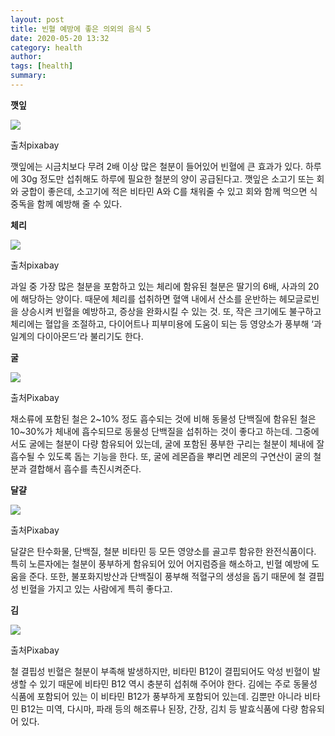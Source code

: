 ```yaml
---
layout: post
title: 빈혈 예방에 좋은 의외의 음식 5
date: 2020-05-20 13:32
category: health
author: 
tags: [health]
summary: 
---
```



**깻잎**

![](https://img1.daumcdn.net/thumb/R720x0/?fname=https%3A%2F%2Ft1.daumcdn.net%2Fliveboard%2Finterstella-story%2F52774055e1ac4602b42a8deb488714d3.jpg)

출처pixabay

깻잎에는 시금치보다 무려 2배 이상 많은 철분이 들어있어 빈혈에 큰 효과가 있다. 하루에 30g 정도만 섭취해도 하루에 필요한 철분의 양이 공급된다고. 깻잎은 소고기 또는 회와 궁합이 좋은데, 소고기에 적은 비타민 A와 C를 채워줄 수 있고 회와 함께 먹으면 식중독을 함께 예방해 줄 수 있다.

**체리**

![](https://img1.daumcdn.net/thumb/R720x0/?fname=https%3A%2F%2Ft1.daumcdn.net%2Fliveboard%2Finterstella-story%2Fbddf73d43e63473aab37ad7261d7942a.jpg)

출처pixabay

과일 중 가장 많은 철분을 포함하고 있는 체리에 함유된 철분은 딸기의 6배, 사과의 20에 해당하는 양이다. 때문에 체리를 섭취하면 혈액 내에서 산소를 운반하는 헤모글로빈을 상승시켜 빈혈을 예방하고, 증상을 완화시킬 수 있는 것. 또, 작은 크기에도 불구하고 체리에는 혈압을 조절하고, 다이어트나 피부미용에 도움이 되는 등 영양소가 풍부해 ‘과일계의 다이아몬드’라 불리기도 한다.

**굴**

![](https://img1.daumcdn.net/thumb/R720x0/?fname=https%3A%2F%2Ft1.daumcdn.net%2Fliveboard%2Finterstella-story%2F2d34a90ff94b475ab01be8610b7691e4.JPG)

출처Pixabay

채소류에 포함된 철은 2~10% 정도 흡수되는 것에 비해 동물성 단백질에 함유된 철은 10~30%가 체내에 흡수되므로 동물성 단백질을 섭취하는 것이 좋다고 하는데. 그중에서도 굴에는 철분이 다량 함유되어 있는데, 굴에 포함된 풍부한 구리는 철분이 체내에 잘 흡수될 수 있도록 돕는 기능을 한다. 또, 굴에 레몬즙을 뿌리면 레몬의 구연산이 굴의 철분과 결합해서 흡수를 촉진시켜준다.

**달걀**

![](https://img1.daumcdn.net/thumb/R720x0/?fname=https%3A%2F%2Ft1.daumcdn.net%2Fliveboard%2Finterstella-story%2F17af876738b045aea2a7f7b6af987f13.JPG)

출처Pixabay

달걀은 탄수화물, 단백질, 철분 비타민 등 모든 영양소를 골고루 함유한 완전식품이다. 특히 노른자에는 철분이 풍부하게 함유되어 있어 어지럼증을 해소하고, 빈혈 예방에 도움을 준다. 또한, 불포화지방산과 단백질이 풍부해 적혈구의 생성을 돕기 때문에 철 결핍성 빈혈을 가지고 있는 사람에게 특히 좋다고.

**김**

![](https://img1.daumcdn.net/thumb/R720x0/?fname=https%3A%2F%2Ft1.daumcdn.net%2Fliveboard%2Finterstella-story%2Fcd93dbfa91f74ac5b5dc53cc5ace8156.jpg)

출처Pixabay

철 결핍성 빈혈은 철분이 부족해 발생하지만, 비타민 B12이 결핍되어도 악성 빈혈이 발생할 수 있기 때문에 비타민 B12 역시 충분히 섭취해 주어야 한다. 김에는 주로 동물성 식품에 포함되어 있는 이 비타민 B12가 풍부하게 포함되어 있는데. 김뿐만 아니라 비타민 B12는 미역, 다시마, 파래 등의 해조류나 된장, 간장, 김치 등 발효식품에 다량 함유되어 있다.